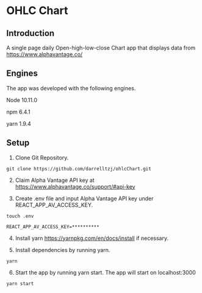 # OHLC Chart

## Introduction
A single page daily Open-high-low-close Chart app that displays data from https://www.alphavantage.co/

## Engines
The app was developed with the following engines.

 Node 10.11.0

 npm 6.4.1

 yarn 1.9.4

## Setup

1) Clone Git Repository.

```
git clone https://github.com/darrelltzj/ohlcChart.git
```

2) Claim Alpha Vantage API key at https://www.alphavantage.co/support/#api-key

3) Create .env file and input Alpha Vantage API key under REACT_APP_AV_ACCESS_KEY.
```
touch .env
```

```
REACT_APP_AV_ACCESS_KEY=**********
```

4) Install yarn https://yarnpkg.com/en/docs/install if necessary.

5) Install dependencies by running yarn.

```
yarn
```

6) Start the app by running yarn start. The app will start on localhost:3000

```
yarn start
```

